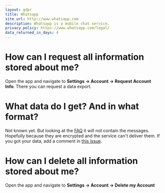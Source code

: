 ```yaml
---
layout: gdpr
title: Whatsapp
site_url: http://www.whatsapp.com
description: Whatsapp is a mobile chat service.
privacy_policy: https://www.whatsapp.com/legal/
data_returned_in_days: 4
---
```


# How can I request all information stored about me?

Open the app and navigate to **Settings -> Account -> Request Account Info**. There
you can request a data export.

# What data do I get? And in what format?

Not known yet. But looking at the [FAQ](https://faq.whatsapp.com/general/26000110?lg=en&lc=DE&eea=1)
it will not contain the messages. Hopefully because they are encrypted and the service can't deliver them.
If you got your data, add a comment in [this issue](https://github.com/howtogdpr/howtogdpr.me/issues/12).

# How can I delete all information stored about me?

Open the app and navigate to **Settings -> Account -> Delete my Account**
